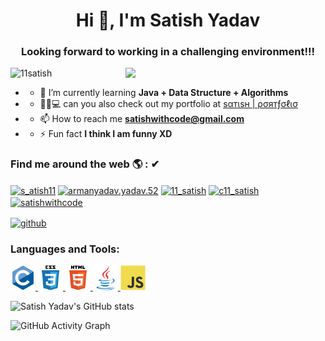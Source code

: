 
<h1 align="center">Hi 👋, I'm Satish Yadav</h1>
<h3 align="center">Looking forward to working in a challenging environment!!!</h3>

<img align="right" style="right:40;" src="https://github.com/SatishWithCode/SatishWithCode/blob/main/img/VN20210917-153949-unscreen.gif" width="320">

<p align="left"> <img src="https://komarev.com/ghpvc/?username=11satish&label=Profile%20views&color=0e75b6&style=flat" alt="11satish" /> </p>

- - 🌱 I’m currently learning **Java + Data Structure + Algorithms**

- - 👨‍⚖💻 can you also check out my portfolio at [ѕαтιѕн | ρσятƒσℓισ](https://11satish.github.io/---/)

- - 📫 How to reach me ****satishwithcode@gmail.com****

- - ⚡ Fun fact ****I think I am funny XD****




<h3 align="left">Find me around the web 🌎 : ✔</h3>
<p align="left">
  
<a href="https://twitter.com/s_atish11" target="blank"><img align="center" src="https://raw.githubusercontent.com/rahuldkjain/github-profile-readme-generator/master/src/images/icons/Social/twitter.svg" alt="s_atish11" height="30" width="40" /></a>
<a href="https://fb.com/armanyadav.yadav.52" target="blank"><img align="center" src="https://raw.githubusercontent.com/rahuldkjain/github-profile-readme-generator/master/src/images/icons/Social/facebook.svg" alt="armanyadav.yadav.52" height="30" width="40" /></a>
<a href="https://instagram.com/11_satish" target="blank"><img align="center" src="https://raw.githubusercontent.com/rahuldkjain/github-profile-readme-generator/master/src/images/icons/Social/instagram.svg" alt="11_satish" height="30" width="40" /></a>
<a href="https://www.codechef.com/users/c11_satish" target="blank"><img align="center" src="https://cdn.jsdelivr.net/npm/simple-icons@3.1.0/icons/codechef.svg" alt="c11_satish" height="30" width="40" /></a>
<a href="https://auth.geeksforgeeks.org/user/satishwithcode" target="blank"><img align="center" src="https://raw.githubusercontent.com/rahuldkjain/github-profile-readme-generator/master/src/images/icons/Social/geeks-for-geeks.svg" alt="satishwithcode" height="30" width="40" /></a>

<a href="https://github.com/satishwithcode" target="blank"><img align="center" src="https://raw.githubusercontent.com/rahuldkjain/github-profile-readme-generator/master/src/images/icons/Social/github.svg" alt="github" height="30" width="40" /></a>  
</p>

<h3 align="left">Languages and Tools:</h3>
<p align="left"> <a href="https://www.cprogramming.com/" target="_blank"> <img src="https://raw.githubusercontent.com/devicons/devicon/master/icons/c/c-original.svg" alt="c" width="40" height="40"/> </a> <a href="https://www.w3schools.com/css/" target="_blank"> <img src="https://raw.githubusercontent.com/devicons/devicon/master/icons/css3/css3-original-wordmark.svg" alt="css3" width="40" height="40"/> </a> <a href="https://www.w3.org/html/" target="_blank"> <img src="https://raw.githubusercontent.com/devicons/devicon/master/icons/html5/html5-original-wordmark.svg" alt="html5" width="40" height="40"/> </a> <a href="https://www.java.com" target="_blank"> <img src="https://raw.githubusercontent.com/devicons/devicon/master/icons/java/java-original.svg" alt="java" width="40" height="40"/> </a> <a href="https://developer.mozilla.org/en-US/docs/Web/JavaScript" target="_blank"> <img src="https://raw.githubusercontent.com/devicons/devicon/master/icons/javascript/javascript-original.svg" alt="javascript" width="40" height="40"/> </a> </p>




![Satish Yadav's GitHub stats](https://github-readme-stats.vercel.app/api?username=satishwithcode&theme=cobalt&show_icons=true)

 
 
![GitHub Activity Graph](https://activity-graph.herokuapp.com/graph?username=satishwithcode)  








